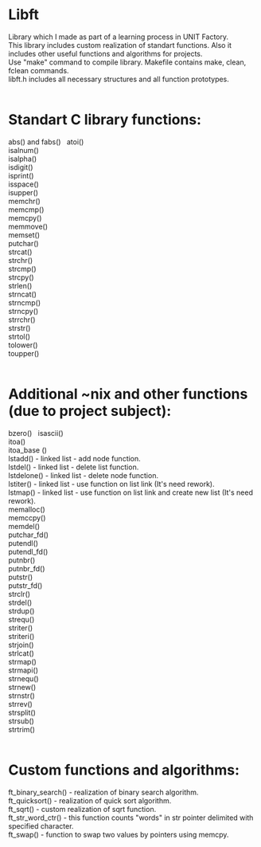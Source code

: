 # Libft  
Library which I made as part of a learning process in UNIT Factory.  
This library includes custom realization of standart functions. Also it includes other useful functions and algorithms for projects.  
Use "make" command to compile library. Makefile contains make, clean, fclean commands.  
libft.h includes all necessary structures and all function prototypes.  
  
# Standart C library functions:  
abs() and fabs()  
atoi()  
isalnum()  
isalpha()  
isdigit()  
isprint()  
isspace()  
isupper()  
memchr()  
memcmp()  
memcpy()  
memmove()  
memset()  
putchar()  
strcat()  
strchr()  
strcmp()  
strcpy()  
strlen()  
strncat()  
strncmp()  
strncpy()  
strrchr()  
strstr()  
strtol()  
tolower()  
toupper()  
  
# Additional ~nix and other functions (due to project subject):  
bzero()  
isascii()  
itoa()  
itoa_base ()  
lstadd() - linked list - add node function.  
lstdel() - linked list - delete list function.  
lstdelone() - linked list - delete node function.  
lstiter() - linked list - use function on list link (It's need rework).  
lstmap() - linked list - use function on list link and create new list  (It's need rework).  
memalloc()  
memccpy()  
memdel()  
putchar_fd()  
putendl()  
putendl_fd()  
putnbr()  
putnbr_fd()  
putstr()  
putstr_fd()  
strclr()  
strdel()  
strdup()  
strequ()  
striter()  
striteri()  
strjoin()  
strlcat()  
strmap()  
strmapi()  
strnequ()  
strnew()  
strnstr()  
strrev()  
strsplit()  
strsub()  
strtrim()  
  
# Custom functions and algorithms:  
ft_binary_search() - realization of binary search algorithm.  
ft_quicksort() - realization of quick sort algorithm.  
ft_sqrt() - custom realization of sqrt function.  
ft_str_word_ctr() - this function counts "words" in str pointer delimited with specified character.  
ft_swap() - function to swap two values by pointers using memcpy.  
